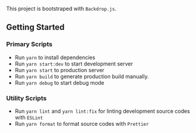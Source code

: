 This project is bootstraped with `Backdrop.js`.

## Getting Started

### Primary Scripts

- Run `yarn` to install dependencies
- Run `yarn start:dev` to start development server
- Run `yarn start` to production server
- Run `yarn build` to generate production build manually.
- Run `yarn debug` to start debug mode

### Utility Scripts

- Run `yarn lint` and `yarn lint:fix` for linting development source codes with `ESLint`
- Run `yarn format` to format source codes with `Prettier`
